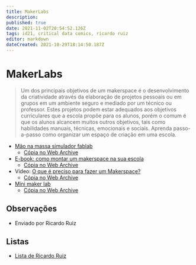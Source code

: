 ```yaml
---
title: MakerLabs
description: 
published: true
date: 2021-11-02T20:54:52.126Z
tags: id21, critical data comics, ricardo ruiz
editor: markdown
dateCreated: 2021-10-29T18:14:50.187Z
---
```


# MakerLabs

> Um dos principais objetivos de um makerspace é o desenvolvimento da criatividade através da elaboração de projetos pessoais ou em grupos em um ambiente seguro e mediado por um técnico ou professor. Estes projetos podem estar adequados aos objetivos curriculares que a escola propõe para os alunos, porém o comum é que os alunos alcancem muitos outros objetivos, tais como habilidades manuais, técnicas, emocionais e sociais. Aprenda passo-a-passo como organizar um espaço de criação em uma escola.

 - [Mão na massa simulador fablab](https://maonamassa.porvir.org/simulador)
   - [Cópia no Web Archive](https://web.archive.org/web/20210928014213/https://maonamassa.porvir.org/simulador/)
 - [E-book: como montar um makerspace na sua escola](https://issuu.com/alesunaga/docs/e-book_como_montar_um_makerspace_na)
   - [Cópia no Web Archive](https://web.archive.org/web/20210924125729/https://issuu.com/alesunaga/docs/e-book_como_montar_um_makerspace_na)
 - Vídeo: [O que é preciso para fazer um Makerspace?](https://www.youtube.com/watch?v=32MWLZ9KJF4)
   - [Cópia no Web Archive](https://web.archive.org/web/20210924125812/https://www.youtube.com/watch?v=32MWLZ9KJF4&gl=US&hl=en)
 - [Mini maker lab](https://minimakerlab.com.br/)
   - [Cópia no Web Archive](https://web.archive.org/web/20210928014553/https://minimakerlab.com.br/)

## Observações

- Enviado por Ricardo Ruiz

## Listas

- [Lista de Ricardo Ruiz](/listas/ricardo-ruiz)
